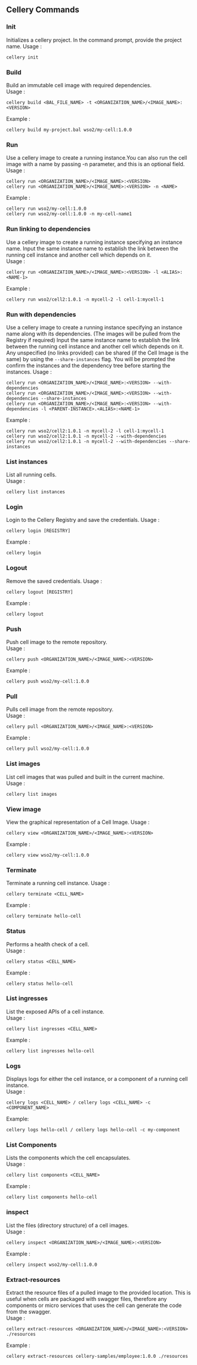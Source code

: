 ## Cellery Commands
### Init
Initializes a cellery project. In the command prompt, provide the project name.
Usage : 
```
cellery init
```

### Build
Build an immutable cell image with required dependencies.  
Usage : 
```
cellery build <BAL_FILE_NAME> -t <ORGANIZATION_NAME>/<IMAGE_NAME>:<VERSION>
``` 
Example : 
```
cellery build my-project.bal wso2/my-cell:1.0.0
```

### Run
Use a cellery image to create a  running instance.You can also run the cell image with a name by passing -n parameter, 
and this is an optional field. 
Usage : 
```
cellery run <ORGANIZATION_NAME>/<IMAGE_NAME>:<VERSION>  
cellery run <ORGANIZATION_NAME>/<IMAGE_NAME>:<VERSION> -n <NAME>
``` 
Example : 
``` 
cellery run wso2/my-cell:1.0.0 
cellery run wso2/my-cell:1.0.0 -n my-cell-name1
```

### Run linking to dependencies
Use a cellery image to create a running instance specifying an instance name.
Input the same instance name to establish the link between the running cell instance and another cell which depends on it.  
Usage : 
```
cellery run <ORGANIZATION_NAME>/<IMAGE_NAME>:<VERSION> -l <ALIAS>:<NAME-1>
```
Example : 
```
cellery run wso2/cell2:1.0.1 -n mycell-2 -l cell-1:mycell-1
```

### Run with dependencies
Use a cellery image to create a running instance specifying an instance name along with its dependencies. (The images will be pulled from the Registry if required)
Input the same instance name to establish the link between the running cell instance and another cell which depends on it.
Any unspecified (no links provided) can be shared (if the Cell Image is the same) by using the `--share-instances` flag.
You will be prompted the confirm the instances and the dependency tree before starting the instances.
Usage : 
```
cellery run <ORGANIZATION_NAME>/<IMAGE_NAME>:<VERSION> --with-dependencies
cellery run <ORGANIZATION_NAME>/<IMAGE_NAME>:<VERSION> --with-dependencies --share-instances
cellery run <ORGANIZATION_NAME>/<IMAGE_NAME>:<VERSION> --with-dependencies -l <PARENT-INSTANCE>.<ALIAS>:<NAME-1>
```
Example : 
```
cellery run wso2/cell2:1.0.1 -n mycell-2 -l cell-1:mycell-1
cellery run wso2/cell2:1.0.1 -n mycell-2 --with-dependencies
cellery run wso2/cell2:1.0.1 -n mycell-2 --with-dependencies --share-instances
```

### List instances
List all running cells.  
Usage : 
```
cellery list instances
```

### Login
Login to the Cellery Registry and save the credentials.
Usage :
```
cellery login [REGISTRY]
```
Example :
```
cellery login
```

### Logout
Remove the saved credentials.
Usage :
```
cellery logout [REGISTRY]
```
Example :
```
cellery logout
```

### Push
Push cell image to the remote repository.  
Usage : 
```
cellery push <ORGANIZATION_NAME>/<IMAGE_NAME>:<VERSION>
```
Example : 
```
cellery push wso2/my-cell:1.0.0
```

### Pull 
Pulls cell image from the remote repository.  
Usage : 
```
cellery pull <ORGANIZATION_NAME>/<IMAGE_NAME>:<VERSION>
```
Example : 
```
cellery pull wso2/my-cell:1.0.0
```

### List images
List cell images that was pulled and built in the current machine.  
Usage : 
```
cellery list images
```

### View image
View the graphical representation of a Cell Image.
Usage :
```
cellery view <ORGANIZATION_NAME>/<IMAGE_NAME>:<VERSION>
```
Example :
```
cellery view wso2/my-cell:1.0.0
```

### Terminate
Terminate a running cell instance.
Usage : 
```
cellery terminate <CELL_NAME>
```
Example : 
```
cellery terminate hello-cell
```

### Status 
Performs a health check of a cell.  
Usage : 
```
cellery status <CELL_NAME>
```
Example : 
```
cellery status hello-cell
```

### List ingresses
List the exposed APIs of a cell instance.  
Usage : 
```
cellery list ingresses <CELL_NAME>
```
Example : 
```
cellery list ingresses hello-cell
```

### Logs 
Displays logs for either the cell instance, or a component of a running cell instance.  
Usage : 
```
cellery logs <CELL_NAME> / cellery logs <CELL_NAME> -c <COMPONENT_NAME>
```
Example: 
```
cellery logs hello-cell / cellery logs hello-cell -c my-component
```

### List Components
Lists the components which the cell encapsulates.  
Usage : 
```
cellery list components <CELL_NAME>
```  
Example : 
```
cellery list components hello-cell
```

### inspect
List the files (directory structure) of a cell images.  
Usage : 
```
cellery inspect <ORGANIZATION_NAME>/<IMAGE_NAME>:<VERSION>
```
Example : 
```
cellery inspect wso2/my-cell:1.0.0
```

### Extract-resources
Extract the resource files of a pulled image to the provided location. This is useful when cells are packaged with 
swagger files, therefore any components or micro services that uses the cell can generate the code from the swagger.  
Usage : 
```
cellery extract-resources <ORGANIZATION_NAME>/<IMAGE_NAME>:<VERSION> ./resources
```
Example : 
```
cellery extract-resources cellery-samples/employee:1.0.0 ./resources
```
